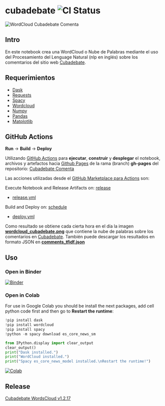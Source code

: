 # cubadebate ![CI Status](https://github.com/oleksis/cubadebate/workflows/CD/CI/badge.svg?branch=master)
![WordCloud Cubadebate Comenta](https://oleksis.github.io/cubadebate/wordcloud_cubadebate.png)

## Intro
En este notebook crea una WordCloud o Nube de Palabras mediante el uso del Procesamiento del Lenguage Natural (nlp en inglés) sobre los comemtarios del sitio web [Cubadebate](http://www.cubadebate.cu/).

## Requerimientos
* [Dask](https://dask.org/)
* [Requests](https://requests.readthedocs.io/en/master/)
* [Spacy](https://spacy.io/)
* [Wordcloud](http://amueller.github.io/word_cloud/)
* [Numpy](https://numpy.org)
* [Pandas](https://pandas.pydata.org/)
* [Matplotlib](https://matplotlib.org/)


## GitHub Actions

**Run** -> **Build** -> **Deploy**

Utilizando [GitHub Actions](https://github.com/features/actions) para **ejecutar**, **construir** y **desplegar** el notebook, archivos y artefactos hacia [Github Pages](https://pages.github.com/) de la rama (branch) **gh-pages** del repositorio: [Cubadebate Comenta](https://oleksis.github.io/cubadebate/)

Las acciones utilizadas desde el [GitHub Marketplace para Actions](https://github.com/marketplace?type=actions) son:

Execute Notebook and Release Artifacts on: [release](https://help.github.com/es/actions/reference/events-that-trigger-workflows#)
* [release.yml](https://github.com/oleksis/cubadebate/blob/master/.github/workflows/release.yml)

Build and Deploy on: [schedule](https://help.github.com/es/actions/reference/events-that-trigger-workflows#)
* [deploy.yml](https://github.com/oleksis/cubadebate/blob/master/.github/workflows/deploy.yml)

Como resultado se obtiene cada cierta hora en el día la imagen **[wordcloud_cubadebate.png](https://github.com/oleksis/cubadebate/blob/gh-pages/wordcloud_cubadebate.png)** que contiene la nube de palabras sobre los comentarios en [Cubadebate](http://www.cubadebate.cu). También puede descargar los resultados en formato JSON en **[comments_tfidf.json](https://github.com/oleksis/cubadebate/raw/gh-pages/comments_tfidf.json)**



## Uso

### Open in Binder
[![Binder](https://mybinder.org/badge_logo.svg)](https://mybinder.org/v2/gh/oleksis/cubadebate/master?filepath=CUBADEBATE_SPACY.ipynb)


### Open in Colab
For use in Google Colab you should be install the next packages, add cell python code first and then go to **Restart the runtime**:
```python
!pip install dask
!pip install wordcloud
!pip install spacy
!python -m spacy download es_core_news_sm

from IPython.display import clear_output
clear_output()
print("Dask installed.")
print("WordCloud installed.")
print("Spacy es_core_news_model installed.\nRestart the runtime!")

```
[![Colab](https://colab.research.google.com/assets/colab-badge.svg)](https://colab.research.google.com/github/oleksis/cubadebate/blob/master/CUBADEBATE_SPACY.ipynb)



## Release
[Cubadebate WordsCloud v1.2.17](https://github.com/oleksis/cubadebate/releases/tag/v1.2.17)
